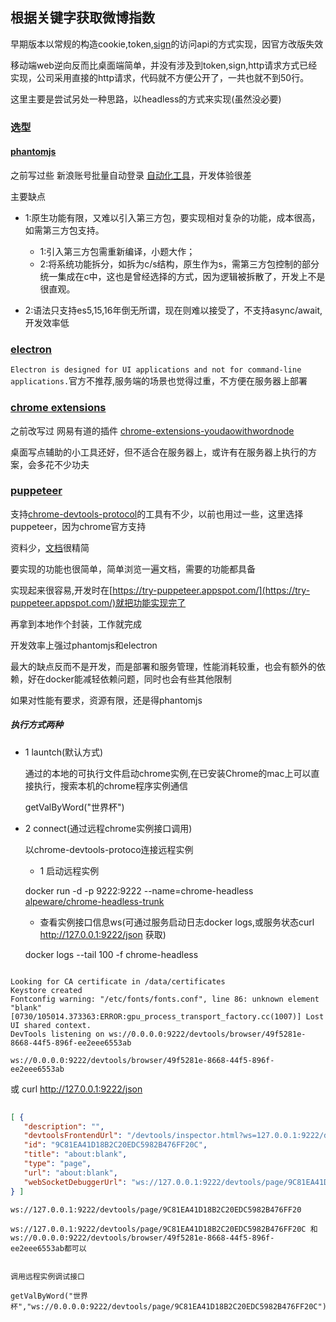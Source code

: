 ## 根据关键字获取微博指数

早期版本以常规的构造cookie,token,[sign](https://github.com/cclient/tmallSign)的访问api的方式实现，因官方改版失效

移动端web逆向反而比桌面端简单，并没有涉及到token,sign,http请求方式已经实现，公司采用直接的http请求，代码就不方便公开了，一共也就不到50行。

这里主要是尝试另处一种思路，以headless的方式来实现(虽然没必要)

### 选型

#### [phantomjs](https://github.com/ariya/phantomjs)

之前写过些 新浪账号批量自动登录 [自动化工具](https://github.com/cclient/sina_multi_account_login)，开发体验很差

主要缺点

* 1:原生功能有限，又难以引入第三方包，要实现相对复杂的功能，成本很高，如需第三方包支持。
  * 1:引入第三方包需重新编译，小题大作；
  * 2:将系统功能拆分，如拆为c/s结构，原生作为s，需第三方包控制的部分统一集成在c中，这也是曾经选择的方式，因为逻辑被拆散了，开发上不是很直观。

* 2:语法只支持es5,15,16年倒无所谓，现在则难以接受了，不支持async/await,开发效率低

### [electron](https://github.com/electron/electron)

`Electron is designed for UI applications and not for command-line applications.`官方不推荐,服务端的场景也觉得过重，不方便在服务器上部署

### [chrome extensions](https://developer.chrome.com/extensions)

之前改写过 网易有道的插件 [chrome-extensions-youdaowithwordnode](https://github.com/cclient/chrome-extensions-youdaowithwordnode)

桌面写点辅助的小工具还好，但不适合在服务器上，或许有在服务器上执行的方案，会多花不少功夫

### [puppeteer](https://github.com/GoogleChrome/puppeteer/)

支持[chrome-devtools-protocol](https://github.com/ChromeDevTools/awesome-chrome-devtools#chrome-devtools-protocol)的工具有不少，以前也用过一些，这里选择puppeteer，因为chrome官方支持

资料少，[文档](https://github.com/GoogleChrome/puppeteer/blob/v1.5.0/docs/api.md#class-response)很精简

要实现的功能也很简单，简单浏览一遍文档，需要的功能都具备

实现起来很容易,开发时在[https://try-puppeteer.appspot.com/](https://try-puppeteer.appspot.com/)就把功能实现完了

再拿到本地作个封装，工作就完成

开发效率上强过phantomjs和electron

最大的缺点反而不是开发，而是部署和服务管理，性能消耗较重，也会有额外的依赖，好在docker能减轻依赖问题，同时也会有些其他限制

如果对性能有要求，资源有限，还是得phantomjs

##### 执行方式两种

* 1 launtch(默认方式)
  
  通过的本地的可执行文件启动chrome实例,在已安装Chrome的mac上可以直接执行，搜索本机的chrome程序实例通信

  getValByWord("世界杯")

* 2 connect(通过远程chrome实例接口调用)

   以chrome-devtools-protoco连接远程实例

  * 1 启动远程实例

   docker run -d -p 9222:9222 --name=chrome-headless [alpeware/chrome-headless-trunk](https://hub.docker.com/r/alpeware/chrome-headless-trunk/)

  * 查看实例接口信息ws(可通过服务启动日志docker logs,或服务状态curl http://127.0.0.1:9222/json 获取)

   docker logs --tail 100 -f chrome-headless

```log
   
Looking for CA certificate in /data/certificates
Keystore created
Fontconfig warning: "/etc/fonts/fonts.conf", line 86: unknown element "blank"
[0730/105014.373363:ERROR:gpu_process_transport_factory.cc(1007)] Lost UI shared context.
DevTools listening on ws://0.0.0.0:9222/devtools/browser/49f5281e-8668-44f5-896f-ee2eee6553ab

```

`ws://0.0.0.0:9222/devtools/browser/49f5281e-8668-44f5-896f-ee2eee6553ab`

或 curl http://127.0.0.1:9222/json

```json
    
[ {
   "description": "",
   "devtoolsFrontendUrl": "/devtools/inspector.html?ws=127.0.0.1:9222/devtools/page/9C81EA41D18B2C20EDC5982B476FF20C",
   "id": "9C81EA41D18B2C20EDC5982B476FF20C",
   "title": "about:blank",
   "type": "page",
   "url": "about:blank",
   "webSocketDebuggerUrl": "ws://127.0.0.1:9222/devtools/page/9C81EA41D18B2C20EDC5982B476FF20C"
} ]

```

`ws://127.0.0.1:9222/devtools/page/9C81EA41D18B2C20EDC5982B476FF20`

    ws://127.0.0.1:9222/devtools/page/9C81EA41D18B2C20EDC5982B476FF20C 和 ws://0.0.0.0:9222/devtools/browser/49f5281e-8668-44f5-896f-ee2eee6553ab都可以
    

    调用远程实例调试接口
    
    getValByWord("世界杯","ws://0.0.0.0:9222/devtools/page/9C81EA41D18B2C20EDC5982B476FF20C")
